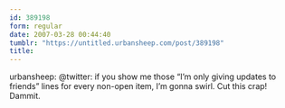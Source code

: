 ```yaml
---
id: 389198
form: regular
date: 2007-03-28 00:44:40
tumblr: "https://untitled.urbansheep.com/post/389198"
title:
---
```


<p>urbansheep: @twitter: if you show me those &ldquo;I&rsquo;m only giving updates to friends&rdquo; lines for every non-open item, I&rsquo;m gonna swirl. Cut this crap! Dammit.</p>

